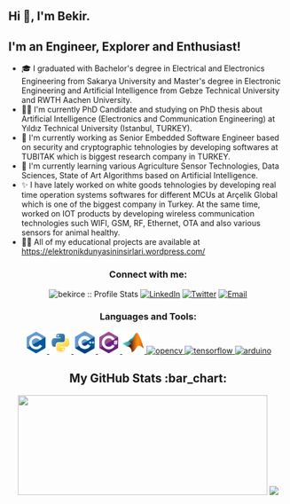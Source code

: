 ## Hi 👋, I'm Bekir.

## I'm an Engineer, Explorer and Enthusiast!

- 🎓 I graduated with Bachelor's degree in Electrical and Electronics Engineering from Sakarya University and Master's degree in Electronic Engineering and Artificial Intelligence from Gebze Technical University and RWTH Aachen University.
- 👩‍🎓 I'm currently PhD Candidate and studying on PhD thesis about Artificial Intelligence (Electronics and Communication Engineering) at Yıldız Technical University (Istanbul, TURKEY).
- 🧠 I'm currently working as Senior Embedded Software Engineer based on security and cryptographic tehnologies by developing softwares at TUBITAK which is biggest research company in TURKEY.
- 🌱 I'm currently learning various Agriculture Sensor Technologies, Data Sciences, State of Art Algorithms based on Artificial Intelligence.
- ✨ I have lately worked on white goods tehnologies by developing real time operation systems softwares for different MCUs at Arçelik Global which is one of the biggest company in Turkey. At the same time, worked on IOT products by developing wireless communication technologies such WIFI, GSM, RF, Ethernet, OTA and also various sensors for animal healthy. 
- 👨‍💻 All of my educational projects are available at https://elektronikdunyasininsirlari.wordpress.com/

<h3 align="center">Connect with me:</h3>

<p align="center">
<img src="https://komarev.com/ghpvc/?username=bekirce&color=red" alt="bekirce :: Profile Stats"></a>
<a href="https://www.linkedin.com/in/ebubekir-ceylan-74ab4b87/" target="_blank"><img alt="LinkedIn" src="https://img.shields.io/badge/LinkedIn-@ebubekirceylan-green?style=flat&logo=linkedin"></a>
<a href="https://twitter.com/1bekirce"><img alt="Twitter" src="https://img.shields.io/badge/Twitter-ebubekirceylan-yellow?style=flat-square&logo=twitter"></a>
<a href="mailto:ebubekirceylan212@gmail.com"><img alt="Email" src="https://img.shields.io/badge/Email-ebubekirceylan212@gmail.com-blue?style=flat&logo=gmail"></a>


<h3 align="center">Languages and Tools:</h3>
<p align="center"> <a href="https://www.cprogramming.com/" target="_blank"> <img src="https://raw.githubusercontent.com/devicons/devicon/master/icons/c/c-original.svg" alt="c" width="40" height="40"/> </a><a href="https://www.python.org" target="_blank"> <img src="https://raw.githubusercontent.com/devicons/devicon/master/icons/python/python-original.svg" alt="python" width="40" height="40"/> </a><a href="https://www.w3schools.com/cpp/" target="_blank"> <img src="https://raw.githubusercontent.com/devicons/devicon/master/icons/cplusplus/cplusplus-original.svg" alt="cplusplus" width="40" height="40"/> </a><a href="https://www.w3schools.com/cs/" target="_blank"> <img src="https://raw.githubusercontent.com/devicons/devicon/master/icons/csharp/csharp-original.svg" alt="csharp" width="40" height="40"/> </a> 
<a href="https://www.mathworks.com/" target="_blank"> <img src="https://github.com/edaaydinea/social-icons/blob/main/matlab.svg" alt="matlab" width="40" height="40"/><a href="https://opencv.org/" target="_blank"> <img src="https://www.vectorlogo.zone/logos/opencv/opencv-icon.svg" alt="opencv" width="40" height="40"/> </a><a href="https://www.tensorflow.org" target="_blank"> <img src="https://www.vectorlogo.zone/logos/tensorflow/tensorflow-icon.svg" alt="tensorflow" width="40" height="40"/> </a> <a href="https://www.arduino.cc/" target="_blank"> <img src="https://cdn.worldvectorlogo.com/logos/arduino-1.svg" alt="arduino" width="40" height="40"/> </a> 


<h2 align="center">My GitHub Stats :bar_chart:</h2>
<p align="center">
  <img src="https://github-readme-stats.vercel.app/api?username=bekirce&show_icons=true&theme=tokyonight" width="450" height="180">
  <img src="https://github-readme-stats.vercel.app/api/top-langs/?username=bekirce&layout=compact&theme=tokyonight" height="180">
  
</p>
